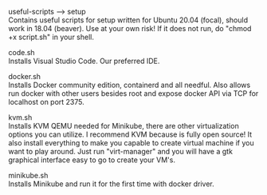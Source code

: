 <bold>useful-scripts --> setup</bold>  
    Contains useful scripts for setup written for Ubuntu 20.04 (focal), should work in 18.04 (beaver). Use at your own risk!
    If it does not run, do "chmod +x script.sh" in your shell.  
  
code.sh  
    Installs Visual Studio Code. Our preferred IDE.  
  
docker.sh  
    Installs Docker community edition, containerd and all needful. Also allows run docker with other users besides root and expose docker API via TCP for localhost on port 2375.  
  
kvm.sh  
    Installs KVM QEMU needed for Minikube, there are other virtualization options you can utilize. I recommend KVM because is fully open source! It also install everything to make you capable to create virtual machine if you want to play around. Just run "virt-manager" and you will have a gtk graphical interface easy to go to create your VM's.  
  
minikube.sh  
    Installs Minikube and run it for the first time with docker driver.  
  